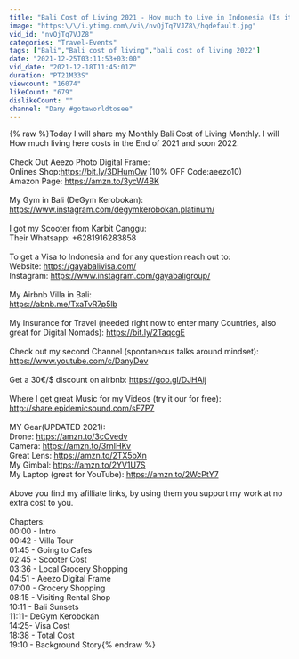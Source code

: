 ```yaml
---
title: "Bali Cost of Living 2021 - How much to Live in Indonesia (Is it CHEAP?...)"
image: "https:\/\/i.ytimg.com\/vi\/nvQjTq7VJZ8\/hqdefault.jpg"
vid_id: "nvQjTq7VJZ8"
categories: "Travel-Events"
tags: ["Bali","Bali cost of living","bali cost of living 2022"]
date: "2021-12-25T03:11:53+03:00"
vid_date: "2021-12-18T11:45:01Z"
duration: "PT21M33S"
viewcount: "16074"
likeCount: "679"
dislikeCount: ""
channel: "Dany #gotaworldtosee"
---
```

{% raw %}Today I will share my Monthly Bali Cost of Living Monthly. I will How much living here costs in the End of 2021 and soon 2022. <br /><br />Check Out Aeezo Photo Digital Frame:<br />Onlines Shop:<a rel="nofollow" target="blank" href="https://bit.ly/3DHumOw">https://bit.ly/3DHumOw</a> (10% OFF Code:aeezo10)<br />Amazon Page: <a rel="nofollow" target="blank" href="https://amzn.to/3ycW4BK">https://amzn.to/3ycW4BK</a><br /><br />My Gym in Bali (DeGym Kerobokan): <a rel="nofollow" target="blank" href="https://www.instagram.com/degymkerobokan.platinum/">https://www.instagram.com/degymkerobokan.platinum/</a><br /><br />I got my Scooter from Karbit Canggu: <br />Their Whatsapp: +6281916283858<br /><br />To get a Visa to Indonesia and for any question reach out to: <br />Website: <a rel="nofollow" target="blank" href="https://gayabalivisa.com/">https://gayabalivisa.com/</a><br />Instagram: <a rel="nofollow" target="blank" href="https://www.instagram.com/gayabaligroup/">https://www.instagram.com/gayabaligroup/</a><br /><br />My Airbnb Villa in Bali: <br /><a rel="nofollow" target="blank" href="https://abnb.me/TxaTvR7p5lb">https://abnb.me/TxaTvR7p5lb</a><br /><br />My Insurance for Travel (needed right now to enter many Countries, also great for Digital Nomads): <a rel="nofollow" target="blank" href="https://bit.ly/2TaqcgE">https://bit.ly/2TaqcgE</a><br /><br />Check out my second Channel (spontaneous talks around mindset): <a rel="nofollow" target="blank" href="https://www.youtube.com/c/DanyDev">https://www.youtube.com/c/DanyDev</a> <br /><br />Get a 30€/$ discount on airbnb: <a rel="nofollow" target="blank" href="https://goo.gl/DJHAij">https://goo.gl/DJHAij</a><br /><br />Where I get great Music for my Videos (try it our for free): <a rel="nofollow" target="blank" href="http://share.epidemicsound.com/sF7P7">http://share.epidemicsound.com/sF7P7</a> <br /><br />MY Gear(UPDATED 2021): <br />Drone: <a rel="nofollow" target="blank" href="https://amzn.to/3cCvedv">https://amzn.to/3cCvedv</a><br />Camera: <a rel="nofollow" target="blank" href="https://amzn.to/3rnIHKv">https://amzn.to/3rnIHKv</a><br />Great Lens: <a rel="nofollow" target="blank" href="https://amzn.to/2TX5bXn">https://amzn.to/2TX5bXn</a><br />My Gimbal: <a rel="nofollow" target="blank" href="https://amzn.to/2YV1U7S">https://amzn.to/2YV1U7S</a><br />My Laptop (great for YouTube): <a rel="nofollow" target="blank" href="https://amzn.to/2WcPtY7">https://amzn.to/2WcPtY7</a><br /><br />Above you find my afilliate links, by using them you support my work at no extra cost to you.<br /><br />Chapters:<br />00:00 - Intro<br />00:42 - Villa Tour <br />01:45 - Going to Cafes <br />02:45 - Scooter Cost <br />03:36 - Local Grocery Shopping <br />04:51 - Aeezo Digital Frame <br />07:00 - Grocery Shopping<br />08:15 - Visiting Rental Shop<br />10:11 - Bali Sunsets<br />11:11- DeGym Kerobokan<br />14:25- Visa Cost <br />18:38 - Total Cost<br />19:10 - Background Story{% endraw %}
